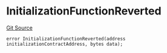 # InitializationFunctionReverted
[Git Source](https://github.com/thrackle-io/tron/blob/0336bb34620bb9e55e13cd371f0aebd8997d21c3/src/client/token/handler/diamond/HandlerDiamondLib.sol)


```solidity
error InitializationFunctionReverted(address initializationContractAddress, bytes data);
```

